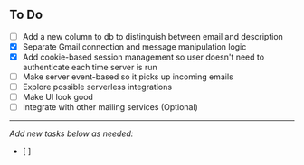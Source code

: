 ## To Do

- [ ] Add a new column to db to distinguish between email and description
- [x] Separate Gmail connection and message manipulation logic
- [x] Add cookie-based session management so user doesn't need to authenticate each time server is run
- [ ] Make server event-based so it picks up incoming emails
- [ ] Explore possible serverless integrations
- [ ] Make UI look good
- [ ] Integrate with other mailing services (Optional)

---

_Add new tasks below as needed:_
- [ ]